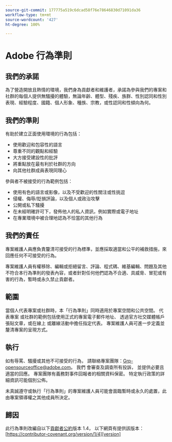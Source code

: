 ```yaml
---
source-git-commit: 177775a519c6dcad58f76e78646830d71091da36
workflow-type: tm+mt
source-wordcount: '427'
ht-degree: 100%

---
```

# Adobe 行為準則

## 我們的承諾

為了營造開放且熱情的環境，我們身為貢獻者和維護者，承諾為參與我們的專案和社群的每個人提供無騷擾的體驗，無論年齡、體型、殘疾、族群、性別認同和性別表現、經驗程度、國籍、個人形象、種族、宗教，或性認同和性傾向為何。

## 我們的準則

有助於建立正面使用環境的行為包括：

* 使用歡迎和包容性的語言
* 尊重不同的觀點和經驗
* 大方接受建設性的批評
* 將重點放在最有利於社群的方向
* 向其他社群成員表現同理心

參與者不被接受的行為範例包括：

* 使用有色的語言或影像，以及不受歡迎的性關注或性挑逗
* 侵權、侮辱/貶損評論，以及個人或政治攻擊
* 公開或私下騷擾
* 在未經明確許可下，發佈他人的私人資訊，例如實際或電子地址
* 在專業環境中被合理地認為不恰當的其他行為

## 我們的責任

專案維護人員應負責釐清可接受的行為標準，並應採取適當和公平的補救措施，來回應任何不可接受的行為。

專案維護人員有權移除、編輯或拒絕留言、評論、程式碼、維基編輯、問題及其他不符合本行為準則的發表內容，或者針對任何他們認為不合適、具威脅、冒犯或有害的行為，暫時或永久禁止貢獻者。

## 範圍

當個人代表專案或社群時，本「行為準則」同時適用於專案空間和公共空間。 代表專案
或社群的範例包括使用正式的專案電子郵件地址、
透過官方社交媒體帳戶張貼文章，或在線上
或離線活動中擔任指定代表。 專案維護人員可進一步定義並釐清專案的呈現方式。

## 執行

如有辱罵、騷擾或其他不可接受的行為，
請聯絡專案團隊：Grp-opensourceoffice@adobe.com。 我們
會審查及調查所有投訴，
並提供必要且適當的回應。 專案團隊有義務對事件回報者的相關資料保密。
特定執行政策的詳細資訊可能個別公佈。

未真誠遵守或執行「行為準則」的專案維護人員可能會面臨暫時或永久的處置，此由專案領導權之其他成員所決定。

## 歸因

此行為準則改編自以下[貢獻者公約][homepage]版本 1.4，
以下網頁有提供該版本：[https://contributor-covenant.org/version/1/4][version]

[homepage]: https://contributor-covenant.org
[version]: https://contributor-covenant.org/version/1/4/

